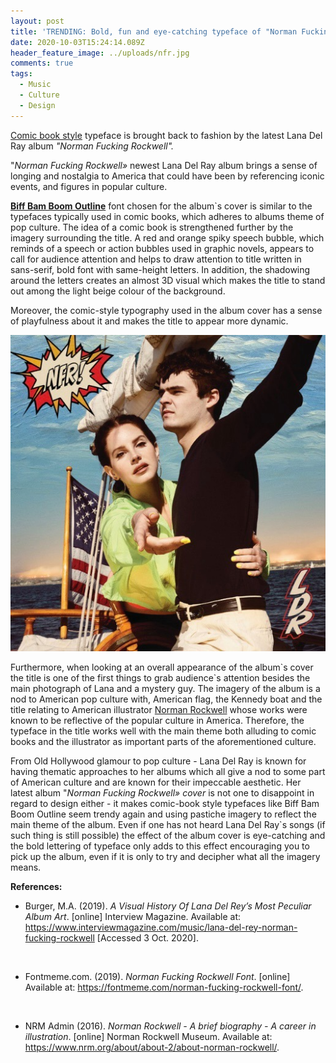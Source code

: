 ```yaml
---
layout: post
title: 'TRENDING: Bold, fun and eye-catching typeface of "Norman Fucking Rockwell" '
date: 2020-10-03T15:24:14.089Z
header_feature_image: ../uploads/nfr.jpg
comments: true
tags:
  - Music
  - Culture
  - Design
---
```

[Comic book style](https://www.interviewmagazine.com/music/lana-del-rey-norman-fucking-rockwell) typeface is brought back to fashion by the latest Lana Del Ray album *"Norman Fucking Rockwell".* 

"*Norman Fucking Rockwell»* newest Lana Del Ray album brings a sense of longing and nostalgia to America that could have been by referencing iconic events, and figures in popular culture. 

**[Biff Bam Boom Outline](https://fontmeme.com/norman-fucking-rockwell-font/)** font chosen for the album`s cover is similar to the typefaces typically used in comic books, which adheres to albums theme of pop culture. The idea of a comic book is strengthened further by the imagery surrounding the title. A red and orange spiky speech bubble, which reminds of a speech or action bubbles used in graphic novels, appears to call for audience attention and helps to draw attention to title written in sans-serif, bold font with same-height letters. In addition, the shadowing around the letters creates an almost 3D visual which makes the title to stand out among the light beige colour of the background. 

Moreover, the comic-style typography used in the album cover has a sense of playfulness about it and makes the title to appear more dynamic.

![The cover of a new Lana Del Ray album](../uploads/120184197_896342537556287_3530094835240035398_n.jpg)

Furthermore, when looking at an overall appearance of the album\`s cover the title is one of the first things to grab audience\`s attention besides the main photograph of Lana and a mystery guy. The imagery of the album is a nod to American pop culture with, American flag, the Kennedy boat and the title relating to American illustrator [Norman Rockwell](applewebdata://97DDD0F2-F473-4719-8683-E456F267E9AB/-%20https:/www.nrm.org/about/about-2/about-norman-rockwell) whose works were known to be reflective of the popular culture in America. Therefore, the typeface in the title works well with the main theme both alluding to comic books and the illustrator as important parts of the aforementioned culture.

From Old Hollywood glamour to pop culture - Lana Del Ray is known for having thematic approaches to her albums which all give a nod to some part of American culture and are known for their impeccable aesthetic. Her latest album "*Norman Fucking Rockwell» cover* is not one to disappoint in regard to design either - it makes comic-book style typefaces like Biff Bam Boom Outline seem trendy again and using pastiche imagery to reflect the main theme of the album. Even if one has not heard Lana Del Ray`s songs (if such thing is still possible) the effect of the album cover is eye-catching and the bold lettering of typeface only adds to this effect encouraging you to pick up the album, even if it is only to try and decipher what all the imagery means.

**References:**

* Burger, M.A. (2019). *A Visual History Of Lana Del Rey’s Most Peculiar Album Art*. \[online] Interview Magazine. Available at: https://www.interviewmagazine.com/music/lana-del-rey-norman-fucking-rockwell \[Accessed 3 Oct. 2020].

‌

* Fontmeme.com. (2019). *Norman Fucking Rockwell Font*. \[online] Available at: https://fontmeme.com/norman-fucking-rockwell-font/.

‌

* NRM Admin (2016). *Norman Rockwell - A brief biography - A career in illustration*. \[online] Norman Rockwell Museum. Available at: https://www.nrm.org/about/about-2/about-norman-rockwell/.